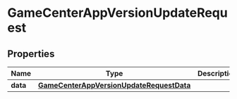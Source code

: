 

# GameCenterAppVersionUpdateRequest


## Properties

| Name | Type | Description | Notes |
|------------ | ------------- | ------------- | -------------|
|**data** | [**GameCenterAppVersionUpdateRequestData**](GameCenterAppVersionUpdateRequestData.md) |  |  |



